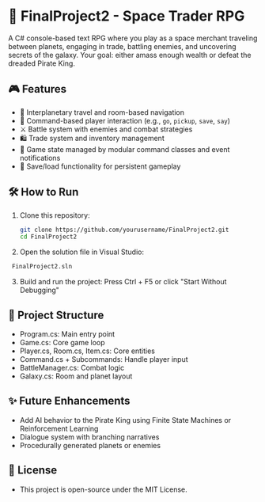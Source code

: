 # 🚀 FinalProject2 - Space Trader RPG

A C# console-based text RPG where you play as a space merchant traveling between planets, engaging in trade, battling enemies, and uncovering secrets of the galaxy. Your goal: either amass enough wealth or defeat the dreaded Pirate King.

## 🎮 Features

- 🌌 Interplanetary travel and room-based navigation
- 💬 Command-based player interaction (e.g., `go`, `pickup`, `save`, `say`)
- ⚔️ Battle system with enemies and combat strategies
- 🛍️ Trade system and inventory management
- 🧠 Game state managed by modular command classes and event notifications
- 🧩 Save/load functionality for persistent gameplay

## 🛠️ How to Run

1. Clone this repository:
   ```bash
   git clone https://github.com/yourusername/FinalProject2.git
   cd FinalProject2
   
2. Open the solution file in Visual Studio:
  ```bash
   FinalProject2.sln
  ```

3. Build and run the project:
  Press Ctrl + F5 or click "Start Without Debugging"

## 📁 Project Structure

- Program.cs: Main entry point
- Game.cs: Core game loop
- Player.cs, Room.cs, Item.cs: Core entities
- Command.cs + Subcommands: Handle player input
- BattleManager.cs: Combat logic
- Galaxy.cs: Room and planet layout

## ✨ Future Enhancements

- Add AI behavior to the Pirate King using Finite State Machines or Reinforcement Learning
- Dialogue system with branching narratives
- Procedurally generated planets or enemies

## 📄 License

- This project is open-source under the MIT License.
